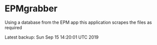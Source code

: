 # EPMgrabber
Using a database from the EPM app this application scrapes the files as required


Latest backup: Sun Sep 15 14:20:01 UTC 2019
